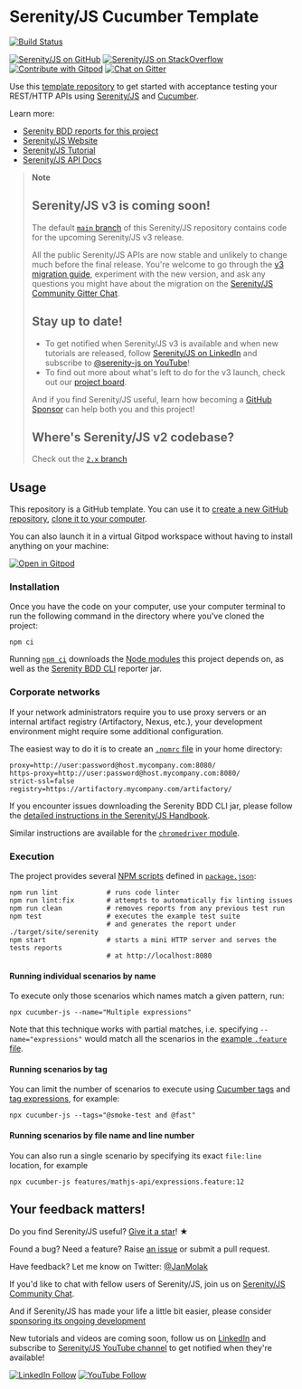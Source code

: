 # Serenity/JS Cucumber Template

[![Build Status](https://github.com/serenity-js/serenity-js-cucumber-template/workflows/build/badge.svg)](https://github.com/serenity-js/serenity-js-cucumber-template/actions)

[![Serenity/JS on GitHub](https://img.shields.io/badge/github-serenity--js-yellow?logo=github)](https://github.com/serenity-js/serenity-js)
[![Serenity/JS on StackOverflow](https://img.shields.io/badge/stackoverflow-serenity--js-important?logo=stackoverflow)](https://stackoverflow.com/questions/tagged/serenity-js)
[![Contribute with Gitpod](https://img.shields.io/badge/Contribute%20with-Gitpod-908a85?logo=gitpod)](https://gitpod.io/from-referrer/)
[![Chat on Gitter](https://badges.gitter.im/serenity-js/Lobby.svg)](https://gitter.im/serenity-js/Lobby)

Use this [template repository](https://help.github.com/en/articles/creating-a-repository-from-a-template)
to get started with acceptance testing your REST/HTTP APIs using [Serenity/JS](https://serenity-js.org) and [Cucumber](https://github.com/cucumber/cucumber-js).

Learn more:
- [Serenity BDD reports for this project](https://serenity-js.github.io/serenity-js-playwright-test-template/)
- [Serenity/JS Website](https://serenity-js.org)
- [Serenity/JS Tutorial](https://serenity-js.org/handbook/thinking-in-serenity-js/index.html)
- [Serenity/JS API Docs](https://serenity-js.org/modules)

> **Note**
>
> ## Serenity/JS v3 is coming soon!
>
> The default [`main` branch](https://github.com/serenity-js/serenity-js-cucumber-template/tree/main) of this Serenity/JS repository contains code for the upcoming Serenity/JS v3 release.
>
> All the public Serenity/JS APIs are now stable and unlikely to change much before the final release. You're welcome to go through the [v3 migration guide](https://serenity-js.org/handbook/release-notes/serenity-js-3.html), experiment with the new version, and ask any questions you might have about the migration on the [Serenity/JS Community Gitter Chat](https://gitter.im/serenity-js/Lobby).
>
> ## Stay up to date!
>
> - To get notified when Serenity/JS v3 is available and when new tutorials are released, follow [Serenity/JS on LinkedIn](https://www.linkedin.com/company/serenity-js) and subscribe to [@serenity-js on YouTube](https://www.youtube.com/@serenity-js)!
> - To find out more about what's left to do for the v3 launch, check out our [project board](https://github.com/serenity-js/serenity-js/milestone/1).
>
> And if you find Serenity/JS useful, learn how becoming a [GitHub Sponsor](https://github.com/sponsors/serenity-js) can help both you and this project!
>
> ## Where's Serenity/JS v2 codebase?
> Check out the [`2.x` branch](https://github.com/serenity-js/serenity-js-cucumber-template/tree/2.x)

## Usage

This repository is a GitHub template. You can use it to [create a new GitHub repository](https://help.github.com/en/articles/creating-a-repository-from-a-template), [clone it to your computer](https://docs.github.com/en/free-pro-team@latest/github/creating-cloning-and-archiving-repositories/cloning-a-repository).

You can also launch it in a virtual Gitpod workspace without having to install anything on your machine:

[![Open in Gitpod](https://gitpod.io/button/open-in-gitpod.svg)](https://gitpod.io/from-referrer/)

### Installation

Once you have the code on your computer, use your computer terminal to run the following command in the directory where you've cloned the project:
```
npm ci
```

Running [`npm ci`](https://docs.npmjs.com/cli/v6/commands/npm-ci) downloads the [Node modules](https://docs.npmjs.com/about-packages-and-modules) this project depends on, as well as the [Serenity BDD CLI](https://github.com/serenity-bdd/serenity-cli) reporter jar. 

### Corporate networks

If your network administrators require you to use proxy servers or an internal artifact registry (Artifactory, Nexus, etc.), your development environment might require some additional configuration.

The easiest way to do it is to create an [`.npmrc` file](https://docs.npmjs.com/cli/v6/configuring-npm/npmrc) in your home directory: 

```
proxy=http://user:password@host.mycompany.com:8080/
https-proxy=http://user:password@host.mycompany.com:8080/
strict-ssl=false
registry=https://artifactory.mycompany.com/artifactory/
```

If you encounter issues downloading the Serenity BDD CLI jar, please follow the [detailed instructions in the Serenity/JS Handbook](https://serenity-js.org/modules/serenity-bdd/#downloading-the-serenity-bdd-reporting-cli).

Similar instructions are available for the [`chromedriver` module](https://www.npmjs.com/package/chromedriver).

### Execution

The project provides several [NPM scripts](https://docs.npmjs.com/cli/v6/using-npm/scripts) defined in [`package.json`](package.json):

```
npm run lint            # runs code linter
npm run lint:fix        # attempts to automatically fix linting issues
npm run clean           # removes reports from any previous test run
npm test                # executes the example test suite
                        # and generates the report under ./target/site/serenity
npm start               # starts a mini HTTP server and serves the tests reports
                        # at http://localhost:8080
```

#### Running individual scenarios by name

To execute only those scenarios which names match a given pattern, run:

```
npx cucumber-js --name="Multiple expressions"
``` 

Note that this technique works with partial matches, i.e. specifying `--name="expressions"` would match all the scenarios in the [example `.feature` file](features/mathjs-api/expressions.feature).

#### Running scenarios by tag

You can limit the number of scenarios to execute using [Cucumber tags](https://cucumber.io/docs/cucumber/api/#tags) and [tag expressions](https://cucumber.io/docs/cucumber/api/#tag-expressions), for example:

```
npx cucumber-js --tags="@smoke-test and @fast"
``` 

#### Running scenarios by file name and line number

You can also run a single scenario by specifying its exact `file:line` location, for example
```
npx cucumber-js features/mathjs-api/expressions.feature:12
```

## Your feedback matters!

Do you find Serenity/JS useful? [Give it a star](https://github.com/serenity-js/serenity-js)! &#9733;

Found a bug? Need a feature? Raise [an issue](https://github.com/serenity-js/serenity-js/issues?state=open)
or submit a pull request.

Have feedback? Let me know on Twitter: [@JanMolak](https://twitter.com/JanMolak)

If you'd like to chat with fellow users of Serenity/JS, join us on [Serenity/JS Community Chat](https://gitter.im/serenity-js/Lobby).

And if Serenity/JS has made your life a little bit easier, please consider [sponsoring its ongoing development](https://github.com/sponsors/serenity-js) 

New tutorials and videos are coming soon, follow us on [LinkedIn](https://www.linkedin.com/company/serenity-js) and subscribe to [Serenity/JS YouTube channel](https://www.youtube.com/channel/UC0RdeVPyjtJopVHvlLrXd1Q) to get notified when they're available!

[![LinkedIn Follow](https://img.shields.io/badge/Serenity%2FJS-0077B5?style=for-the-badge&logo=linkedin&logoColor=white)](https://www.linkedin.com/company/serenity-js)
[![YouTube Follow](https://img.shields.io/badge/@serenity&#8212;JS-FA120F?style=for-the-badge&logo=youtube&logoColor=white)](https://www.youtube.com/@serenity-js)
